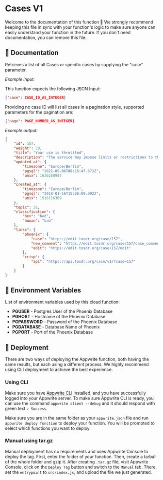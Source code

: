 # Cases V1

Welcome to the documentation of this function 👋 We strongly recommend keeping this file in sync with your function's logic to make sure anyone can easily understand your function in the future. If you don't need documentation, you can remove this file.

## 🤖 Documentation

Retrieves a list of all Cases or specific cases by supplying the "case" parameter.

<!-- Update with your description, for example 'Create Stripe payment and return payment URL' -->

*Example input:*

This function expects the following JSON Input:

```json
{"case": CASE_ID_AS_INTEGER}
```

Providing no case ID will list all cases in a pagination style, supported parameters for the pagination are:

```json
{"page": PAGE_NUMBER_AS_INTEGER}
```

<!-- If input is expected, add example -->

*Example output:*

<!-- Update with your expected output -->

```json
{
    "id": 157,
    "weight": 30,
    "title": "Your use is throttled",
    "description": "The service may impose limits or restrictions to the use of the service, thus negatively impacting users experience. They may do so without reason or prior notice.",
    "updated_at": {
        "timezone": "Europe/Berlin",
        "pgsql": "2021-05-06T08:15:47.671Z",
        "unix": 1620288947
    },
    "created_at": {
        "timezone": "Europe/Berlin",
        "pgsql": "2018-01-16T15:26:09.092Z",
        "unix": 1516116369
    },
    "topic": 32,
    "classification": {
        "hex": "bad",
        "human": "bad"
    },
    "links": {
        "phoenix": {
            "case": "https://edit.tosdr.org/case/157",
            "new_comment": "https://edit.tosdr.org/case/157/case_comments/new",
            "edit": "https://edit.tosdr.org/case/157/edit"
        },
        "crisp": {
            "api": "https://api.tosdr.org/case/v1/?case=157"
        }
    }
}
```

## 📝 Environment Variables

List of environment variables used by this cloud function:

- **PGUSER** - Postgres User of the Phoenix Database
- **PGHOST** - Hostname of the Phoenix Database
- **PGPASSWORD** - Password of the Phoenix Database
- **PGDATABASE** - Database Name of Phoenix
- **PGPORT** - Port of the Phoenix Database

<!-- Add your custom environment variables -->

## 🚀 Deployment

There are two ways of deploying the Appwrite function, both having the same results, but each using a different process. We highly recommend using CLI deployment to achieve the best experience.

### Using CLI

Make sure you have [Appwrite CLI](https://appwrite.io/docs/command-line#installation) installed, and you have successfully logged into your Appwrite server. To make sure Appwrite CLI is ready, you can use the command `appwrite client --debug` and it should respond with green text `✓ Success`.

Make sure you are in the same folder as your `appwrite.json` file and run `appwrite deploy function` to deploy your function. You will be prompted to select which functions you want to deploy.

### Manual using tar.gz

Manual deployment has no requirements and uses Appwrite Console to deploy the tag. First, enter the folder of your function. Then, create a tarball of the whole folder and gzip it. After creating `.tar.gz` file, visit Appwrite Console, click on the `Deploy Tag` button and switch to the `Manual` tab. There, set the `entrypoint` to `src/index.js`, and upload the file we just generated.
